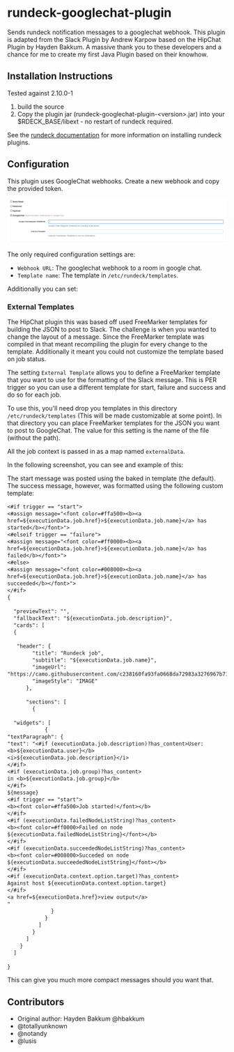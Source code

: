 rundeck-googlechat-plugin
======================

Sends rundeck notification messages to a googlechat webhook. This plugin 
is adapted from the Slack Plugin by Andrew Karpow based on the HipChat Plugin by Hayden Bakkum.
A massive thank you to these developers and a chance for me to create my first 
Java Plugin based on their knowhow.

Installation Instructions
-------------------------
Tested against 2.10.0-1 
1. build the source
2. Copy the plugin jar (rundeck-googlechat-plugin-\<version\>.jar) into your $RDECK_BASE/libext - no restart of rundeck required. 

See the [rundeck documentation](http://rundeck.org/docs/manual/plugins.html#installing-plugins) for more 
information on installing rundeck plugins.

## Configuration
This plugin uses GoogleChat webhooks. Create a new webhook and copy the provided token.

![configuration](config.png)

The only required configuration settings are:

- `Webhook URL`: The googlechat webhook to a room in google chat.
- `Template name`: The template in `/etc/rundeck/templates`.

Additionally you can set:

### External Templates
The HipChat plugin this was based off used FreeMarker templates for building the JSON to post to Slack. The challenge is when you wanted to change the layout of a message.
Since the FreeMarker template was compiled in that meant recompiling the plugin for every change to the template.
Additionally it meant you could not customize the template based on job status.

The setting `External Template` allows you to define a FreeMarker template that you want to use for the formatting of the Slack message. This is PER trigger so you can use a different template for start, failure and success and do so for each job.

To use this, you'll need drop you templates in this directory `/etc/rundeck/templates` (This will be made customizable at some point). In that directory you can place FreeMarker templates for the JSON you want to post to GoogleChat. The value for this setting is the name of the file (without the path).

All the job context is passed in as a map named `externalData`.

In the following screenshot, you can see and example of this:

The start message was posted using the baked in template (the default).
The success message, however, was formatted using the following custom template:

```
<#if trigger == "start">
<#assign message="<font color=#ffa500><b><a href=${executionData.job.href}>${executionData.job.name}</a> has started</b></font>">
<#elseif trigger == "failure">
<#assign message="<font color=#ff0000><b><a href=${executionData.job.href}>${executionData.job.name}</a> has failed</b></font>">
<#else>
<#assign message="<font color=#008000><b><a href=${executionData.job.href}>${executionData.job.name}</a> has succeeded</b></font>">
</#if>
{

  "previewText": "",
  "fallbackText": "${executionData.job.description}",
  "cards": [
  {

   "header": {
        "title": "Rundeck job",
        "subtitle": "${executionData.job.name}",
        "imageUrl": "https://camo.githubusercontent.com/c238160fa93fa0668da72983a3276967b71006f7/68747470733a2f2f63646e2e7261776769742e636f6d2f6d616a6b696e65746f722f63686f636f6c617465792f6d61737465722f72756e6465636b2f69636f6e2e706e67",
        "imageStyle": "IMAGE"
      },

      "sections": [
        {

  "widgets": [
            {
"textParagraph": {
"text": "<#if (executionData.job.description)?has_content>User: <b>${executionData.user}</b>
<i>${executionData.job.description}</i>
</#if>
<#if (executionData.job.group)?has_content>
in <b>${executionData.job.group}</b>
</#if>
${message}
<#if trigger == "start">
<b><font color=#ffa500>Job started!</font></b>
</#if>
<#if (executionData.failedNodeListString)?has_content>
<b><font color=#ff0000>Failed on node ${executionData.failedNodeListString}</font></b>
</#if>
<#if (executionData.succeededNodeListString)?has_content>
<b><font color=#008000>Succeded on node ${executionData.succeededNodeListString}</font></b>
</#if>
<#if (executionData.context.option.target)?has_content>
Against host ${executionData.context.option.target}
</#if>
<a href=${executionData.href}>view output</a>
"
              }
            }
          ]
        }
      ]
    }
  ]

}

```

This can give you much more compact messages should you want that.

## Contributors
*  Original author: Hayden Bakkum @hbakkum
*  @totallyunknown
*  @notandy
*  @lusis

